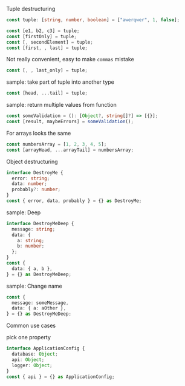 
 Tuple destructuring

```ts
const tuple: [string, number, boolean] = ["awerqwer", 1, false];

const [e1, b2, c3] = tuple;
const [firstOnly] = tuple;
const [, secondElement] = tuple;
const [first, , last] = tuple;
```
 Not really convenient, easy to make `commas` mistake
```ts
const [, , last_only] = tuple;

```
 sample: take part of tuple into another type 
```ts
const [head, ...tail] = tuple;

```
 sample: return multiple values from function 
```ts
const someValidation = (): [Object?, string[]?] => [{}];
const [result, maybeErrors] = someValidation();

```

 For arrays looks the same

```ts
const numbersArray = [1, 2, 3, 4, 5];
const [arrayHead, ...arrayTail] = numbersArray;

```

 Object destructuring

```ts
interface DestroyMe {
  error: string;
  data: number;
  probably?: number;
}
const { error, data, probably } = {} as DestroyMe;

```
 sample:  Deep 
```ts
interface DestroyMeDeep {
  message: string;
  data: {
    a: string;
    b: number;
  };
}
const {
  data: { a, b },
} = {} as DestroyMeDeep;

```
 sample:  Change name 
```ts
const {
  message: someMessage,
  data: { a: aOther },
} = {} as DestroyMeDeep;

```

 Common use cases

 pick one property
```ts
interface ApplicationConfig {
  database: Object;
  api: Object;
  logger: Object;
}
const { api } = {} as ApplicationConfig;

```